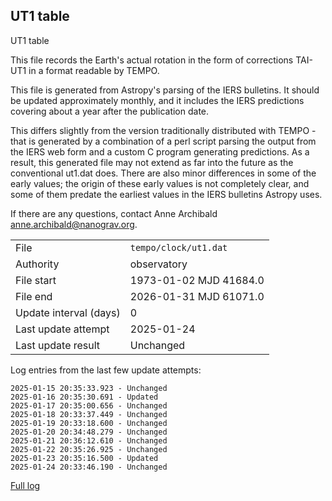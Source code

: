 
## UT1 table

UT1 table

This file records the Earth's actual rotation in the form of
corrections TAI-UT1 in a format readable by TEMPO.

This file is generated from Astropy's parsing of the IERS
bulletins. It should be updated approximately monthly, and it
includes the IERS predictions covering about a year after the
publication date.

This differs slightly from the version traditionally distributed
with TEMPO - that is generated by a combination of a perl script
parsing the output from the IERS web form and a custom C program
generating predictions. As a result, this generated file may not
extend as far into the future as the conventional ut1.dat does.
There are also minor differences in some of the early values; the
origin of these early values is not completely clear, and some of
them predate the earliest values in the IERS bulletins Astropy uses.

If there are any questions, contact Anne Archibald
<anne.archibald@nanograv.org>.

|     |     |
|:--- |:--- |
| File | `tempo/clock/ut1.dat` |
| Authority | observatory |
| File start | 1973-01-02 MJD 41684.0 |
| File end | 2026-01-31 MJD 61071.0 |
| Update interval (days) | 0 |
| Last update attempt | 2025-01-24 |
| Last update result | Unchanged |

Log entries from the last few update attempts:
```
2025-01-15 20:35:33.923 - Unchanged
2025-01-16 20:35:30.691 - Updated
2025-01-17 20:35:00.656 - Unchanged
2025-01-18 20:33:37.449 - Unchanged
2025-01-19 20:33:18.600 - Unchanged
2025-01-20 20:34:48.279 - Unchanged
2025-01-21 20:36:12.610 - Unchanged
2025-01-22 20:35:26.925 - Unchanged
2025-01-23 20:35:16.500 - Updated
2025-01-24 20:33:46.190 - Unchanged
```
[Full log](https://raw.githubusercontent.com/ipta/pulsar-clock-corrections/main/log/tempo/clock/ut1.dat.log)
